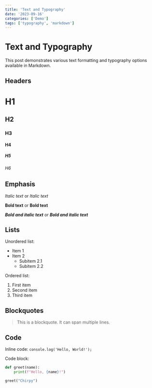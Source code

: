```yaml
---
title: 'Text and Typography'
date: '2023-09-16'
categories: ['Demo']
tags: ['typography', 'markdown']
---
```


# Text and Typography

This post demonstrates various text formatting and typography options available in Markdown.

## Headers

# H1
## H2
### H3
#### H4
##### H5
###### H6

## Emphasis

*Italic text* or _Italic text_

**Bold text** or __Bold text__

***Bold and italic text*** or ___Bold and italic text___

## Lists

Unordered list:
- Item 1
- Item 2
  - Subitem 2.1
  - Subitem 2.2

Ordered list:
1. First item
2. Second item
3. Third item

## Blockquotes

> This is a blockquote.
> It can span multiple lines.

## Code

Inline code: `console.log('Hello, World!');`

Code block:
```python
def greet(name):
    print(f"Hello, {name}!")

greet("Chirpy")